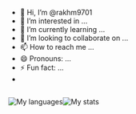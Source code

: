 - 👋 Hi, I’m @rakhm9701
- 👀 I’m interested in ...
- 🌱 I’m currently learning ...
- 💞️ I’m looking to collaborate on ...
- 📫 How to reach me ...
- 😄 Pronouns: ...
- ⚡ Fun fact: ...
- <br />

<div style="display: flex; flex-direction: row" align="center">
  
  ![My languages](https://github-readme-stats.vercel.app/api/top-langs/?username=rakhm9701&theme=transparent&exclude_repo=MoRent,Jobit&layout=donut&hide_border=true) 
  
  ![My stats](https://github-readme-stats.vercel.app/api?username=rakhm9701&count_private=true&show_icons=true&theme=transparent&rank_icon=github&hide_border=true) 
  
</div>
 
<!---
rakhm9701/rakhm9701 is a ✨ special ✨ repository because its `README.md` (this file) appears on your GitHub profile.
You can click the Preview link to take a look at your changes.
--->

